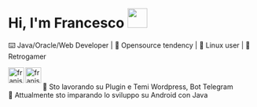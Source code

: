 # Hi, I'm Francesco <img src="https://media.giphy.com/media/t6Kf2qs5fgWiAlOig5/source.gif" width="40">
⌨️ Java/Oracle/Web Developer | 📄 Opensource tendency | 🐧 Linux user | 👾 Retrogamer
<br/>


[<img align="left" alt="franjsco | Twitter" width="32px" src="https://icons.iconarchive.com/icons/double-j-design/origami-colored-pencil/32/blue-home-icon.png"/>][homepage]
[<img align="left" alt="franjsco | Telegram" width="32px" src="https://icons.iconarchive.com/icons/social-media-icons/glossy-social/32/Paypal-icon.png"/>][paypal]

[homepage]: https://www.francescoceliento.com
[paypal]: https://paypal.me/francescoceliento
<br/>

<!--
**FrancescoCeliento/FrancescoCeliento** is a ✨ _special_ ✨ repository because its `README.md` (this file) appears on your GitHub profile.

Here are some ideas to get you started:

- 🔭 I’m currently working on ...
- 🌱 I’m currently learning ...
- 👯 I’m looking to collaborate on ...
- 🤔 I’m looking for help with ...
- 💬 Ask me about ...
- 📫 How to reach me: ...
- 😄 Pronouns: ...
- ⚡ Fun fact: ...
-->


🔭 Sto lavorando su Plugin e Temi Wordpress, Bot Telegram<br/>
🌱 Attualmente sto imparando lo sviluppo su Android con Java
